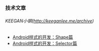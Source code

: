 ### 技术文章

###### KEEGAN小钢(http://keeganlee.me/archive)
* [Android样式的开发：Shape篇](http://keeganlee.me/post/android/20150830)
* [Android样式的开发：Selector篇](http://keeganlee.me/post/android/20150905)
